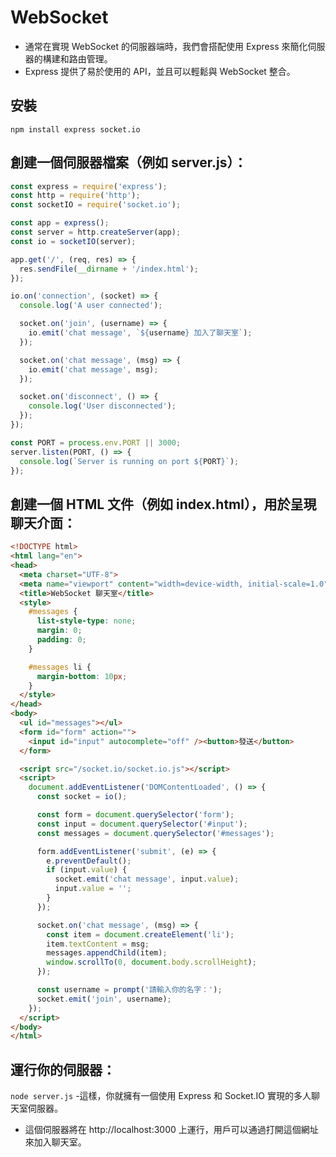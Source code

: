 # WebSocket
- 通常在實現 WebSocket 的伺服器端時，我們會搭配使用 Express 來簡化伺服器的構建和路由管理。
- Express 提供了易於使用的 API，並且可以輕鬆與 WebSocket 整合。

## 安裝
```npm install express socket.io```

## 創建一個伺服器檔案（例如 server.js）：
```js
const express = require('express');
const http = require('http');
const socketIO = require('socket.io');

const app = express();
const server = http.createServer(app);
const io = socketIO(server);

app.get('/', (req, res) => {
  res.sendFile(__dirname + '/index.html');
});

io.on('connection', (socket) => {
  console.log('A user connected');

  socket.on('join', (username) => {
    io.emit('chat message', `${username} 加入了聊天室`);
  });

  socket.on('chat message', (msg) => {
    io.emit('chat message', msg);
  });

  socket.on('disconnect', () => {
    console.log('User disconnected');
  });
});

const PORT = process.env.PORT || 3000;
server.listen(PORT, () => {
  console.log(`Server is running on port ${PORT}`);
});

```

## 創建一個 HTML 文件（例如 index.html），用於呈現聊天介面：
```html
<!DOCTYPE html>
<html lang="en">
<head>
  <meta charset="UTF-8">
  <meta name="viewport" content="width=device-width, initial-scale=1.0">
  <title>WebSocket 聊天室</title>
  <style>
    #messages {
      list-style-type: none;
      margin: 0;
      padding: 0;
    }

    #messages li {
      margin-bottom: 10px;
    }
  </style>
</head>
<body>
  <ul id="messages"></ul>
  <form id="form" action="">
    <input id="input" autocomplete="off" /><button>發送</button>
  </form>

  <script src="/socket.io/socket.io.js"></script>
  <script>
    document.addEventListener('DOMContentLoaded', () => {
      const socket = io();

      const form = document.querySelector('form');
      const input = document.querySelector('#input');
      const messages = document.querySelector('#messages');

      form.addEventListener('submit', (e) => {
        e.preventDefault();
        if (input.value) {
          socket.emit('chat message', input.value);
          input.value = '';
        }
      });

      socket.on('chat message', (msg) => {
        const item = document.createElement('li');
        item.textContent = msg;
        messages.appendChild(item);
        window.scrollTo(0, document.body.scrollHeight);
      });

      const username = prompt('請輸入你的名字：');
      socket.emit('join', username);
    });
  </script>
</body>
</html>
```
## 運行你的伺服器：
```node server.js```
-這樣，你就擁有一個使用 Express 和 Socket.IO 實現的多人聊天室伺服器。
- 這個伺服器將在 http://localhost:3000 上運行，用戶可以通過打開這個網址來加入聊天室。
